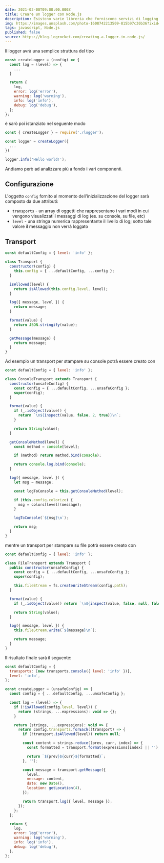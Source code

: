 ```yaml
---
date: 2021-02-08T09:00:00.000Z
title: Creare un logger con Node.js
description: Esistono varie libreria che forniscono servizi di logging per le nostre applicazioni ma può essere un buon esercizio creare la prioria libreria personale ed avere magari la possibilità di aggiungere features aggiuntive.
img: https://images.unsplash.com/photo-1608742213509-815b97c30b36?ixid=MnwxMjA3fDB8MHxwaG90by1wYWdlfHx8fGVufDB8fHx8&ixlib=rb-1.2.1&auto=format&fit=crop&w=2340&q=80
tags: javascript, Node.js
published: false
source: https://blog.logrocket.com/creating-a-logger-in-node-js/
---
```


Il logger avrà una semplice struttura del tipo

```javascript
const createLogger = (config) => {
  const log = (level) => {
    ...
  }

  return {
    log,
    error: log('error'),
    warning: log('warning'),
    info: log('info'),
    debug: log('debug'),
  };
};
```

è sarò poi istanziato nel seguente modo

```javascript
const { createLogger } = require('./logger');

const logger = createLogger({
  ...
})

logger.info('Hello world!');
```

Andiamo però ad analizzare più a fondo i vari componenti.

## Configurazione

L'oggetto `config` fornito al momento dell'inizializzazione del logger sarà composto da due attributi:

- `transports` - un array di oggetti che rappresentano i vari modi in cui vengono visualizzati i messaggi di log (es. su console, su file, etc)
- `level` - una stringa numerica rappresentante il livello di log; sotto tale valore il messaggio non verrà loggato

## Transport

```javascript
const defaultConfig = { level: 'info' };

class Transport {
  constructor(config) {
    this.config = { ...defaultConfig, ...config };
  }

  isAllowed(level) {
    return isAllowed(this.config.level, level);
  }

  log({ message, level }) {
    return message;
  }

  format(value) {
    return JSON.stringify(value);
  }

  getMessage(message) {
    return message;
  }
}
```

Ad esempio un transport per stampare su console potrà essere creato con

```javascript
const defaultConfig = { level: 'info' };

class ConsoleTransport extends Transport {
  constructor(unsafeConfig) {
    const config = { ...defaultConfig, ...unsafeConfig };
    super(config);
  }

  format(value) {
    if (_.isObject(value)) {
      return `\n${inspect(value, false, 2, true)}\n`;
    }

    return String(value);
  }

  getConsoleMethod(level) {
    const method = console[level];

    if (method) return method.bind(console);

    return console.log.bind(console);
  }

  log({ message, level }) {
    let msg = message;

    const logToConsole = this.getConsoleMethod(level);

    if (this.config.colorize) {
      msg = colors[level](message);
    }

    logToConsole(`${msg}\n`);

    return msg;
  }
}
```

mentre un transport per stampare su file potrà essere creato con

```javascript
const defaultConfig = { level: 'info' };

class FileTransport extends Transport {
  public constructor(unsafeConfig) {
    const config = { ...defaultConfig, ...unsafeConfig };
    super(config);

    this.fileStream = fs.createWriteStream(config.path);
  }

  format(value) {
    if (_.isObject(value)) return `\n${inspect(value, false, null, false)}\n`;

    return String(value);
  }

  log({ message, level }) {
    this.fileStream.write(`${message}\n`);

    return message;
  }
}
```

Il risultato finale sarà il seguente:

```javascript
const defaultConfig = {
  transports: [new transports.console({ level: 'info' })],
  level: 'info',
};

const createLogger = (unsafeConfig) => {
  const config = { ...defaultConfig, ...unsafeConfig };

  const log = (level) => {
    if (!isAllowed(config.level, level)) {
      return (strings, ...expressions): void => {};
    }

    return (strings, ...expressions): void => {
      return config.transports.forEach((transport) => {
        if (!transport.isAllowed(level)) return null;

        const content = strings.reduce((prev, curr, index) => {
          const formatted = transport.format(expressions[index] || '');

          return `${prev}${curr}${formatted}`;
        }, '');

        const message = transport.getMessage({
          level,
          message: content,
          date: new Date(),
          location: getLocation(4),
        });

        return transport.log({ level, message });
      });
    };
  };

  return {
    log,
    error: log('error'),
    warning: log('warning'),
    info: log('info'),
    debug: log('debug'),
  };
};
```
